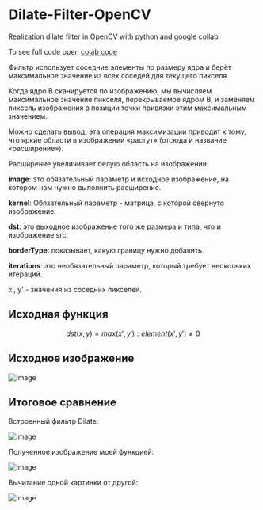 # Dilate-Filter-OpenCV
Realization dilate filter in OpenCV with python and google collab

To see full code open [colab code](https://github.com/SaladQueeny/Dilate-Filter-OpenCV/blob/main/Реализация_фильтра_Dilate.ipynb)

Фильтр использует соседние элементы по размеру ядра и берёт максимальное значение из всех соседей для текущего пикселя

Когда ядро ​​​​B сканируется по изображению, мы вычисляем максимальное значение пикселя, перекрываемое ядром B, и заменяем пиксель изображения в позиции точки привязки этим максимальным значением. 

Можно сделать вывод, эта операция максимизации приводит к тому, что яркие области в изображении «растут» (отсюда и название «расширение»).

Расширение увеличивает белую область на изображении.


**image**: это обязательный параметр и исходное изображение, на котором нам нужно выполнить расширение.

**kernel**: Обязательный параметр - матрица, с которой свернуто изображение.

**dst**: это выходное изображение того же размера и типа, что и изображение src.

**borderType**: показывает, какую границу нужно добавить.

**iterations**: это необязательный параметр, который требует нескольких итераций.

x', y' - значения из соседних пикселей.

## Исходная функция

$$dst(x,y)=max(x′,y′):element(x′,y′)\neq0$$

## Исходное изображение

![image](https://user-images.githubusercontent.com/70723969/177831321-c1a127ba-c907-4bcd-964a-1d6a0f24c03e.png)

## Итоговое сравнение

Встроенный фильтр Dilate: 

![image](https://user-images.githubusercontent.com/70723969/177832058-5fe99c9b-4bd1-43cd-9dbb-315a9842a05a.png)

Полученное изображение моей функцией: 

![image](https://user-images.githubusercontent.com/70723969/177832098-ed0b2b0f-0244-4955-b333-254cbe07241d.png)

Вычитание одной картинки от другой:

![image](https://user-images.githubusercontent.com/70723969/177832147-57617f90-af37-47b8-b075-3d505118283a.png)


